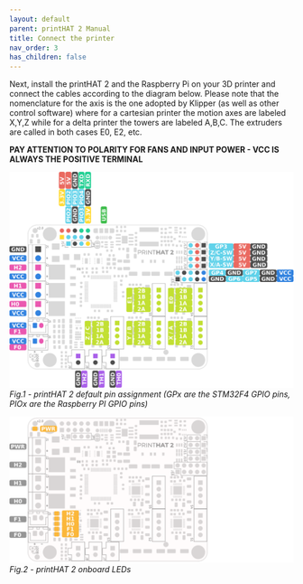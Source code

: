 ```yaml
---
layout: default
parent: printHAT 2 Manual
title: Connect the printer
nav_order: 3
has_children: false
---
```


Next, install the printHAT 2 and the Raspberry Pi on your 3D printer and connect the cables according to the diagram below. Please note that the nomenclature for the axis is the one adopted by Klipper (as well as other control software) where for a cartesian printer the motion axes are labeled X,Y,Z while for a delta printer the towers are labeled A,B,C. The extruders are called in both cases E0, E2, etc.

**PAY ATTENTION TO POLARITY FOR FANS AND INPUT POWER - VCC IS ALWAYS THE POSITIVE TERMINAL**


![phat2_pinout](../assets/img/phat2_pinout.png)
*Fig.1 - printHAT 2 default pin assignment (GPx are the STM32F4 GPIO pins, PIOx are the Raspberry PI GPIO pins)*

![phat2_led](../assets/img/phat2_pinout_led.png)
*Fig.2 - printHAT 2 onboard LEDs*
